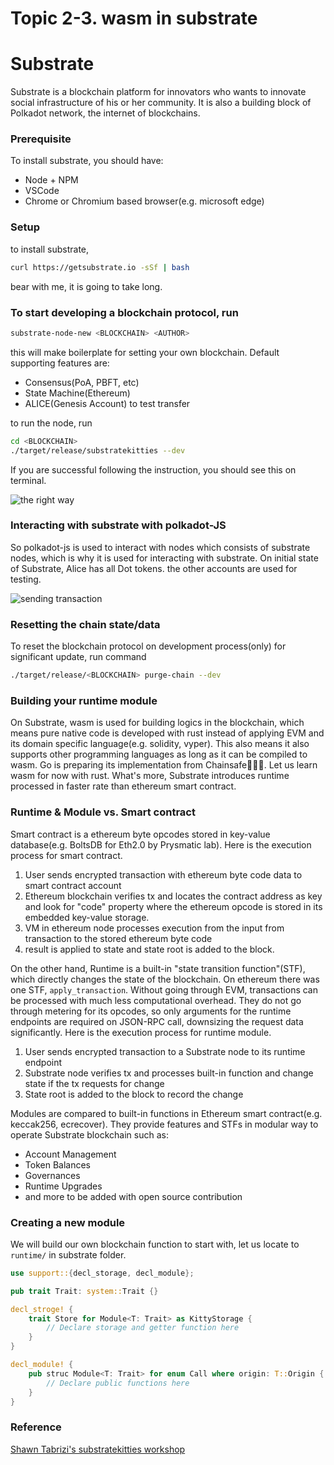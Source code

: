 # Topic 2-3. wasm in substrate

# Substrate

Substrate is a blockchain platform for innovators who wants to innovate social infrastructure of his or her community. It is also a building block of Polkadot network, the internet of blockchains.

### Prerequisite

To install substrate, you should have:

- Node + NPM
- VSCode
- Chrome or Chromium based browser(e.g. microsoft edge)

### Setup

to install substrate, 

```bash
curl https://getsubstrate.io -sSf | bash
```

bear with me, it is going to take long.

### To start developing a blockchain protocol, run

```bash
substrate-node-new <BLOCKCHAIN> <AUTHOR>
```

this will make boilerplate for setting your own blockchain. Default supporting features are:

- Consensus(PoA, PBFT, etc)
- State Machine(Ethereum)
- ALICE(Genesis Account) to test transfer

to run the node, run 
```bash
cd <BLOCKCHAIN>
./target/release/substratekitties --dev
```

If you are successful following the instruction, you should see this on terminal.

![the right way](https://shawntabrizi.github.io/substrate-collectables-workshop/0/assets/building-blocks.png)


### Interacting with substrate with polkadot-JS

So polkadot-js is used to interact with nodes which consists of substrate nodes, which is why it is used for interacting with substrate. On initial state of Substrate, Alice has all Dot tokens. the other accounts are used for testing.

![sending transaction](https://shawntabrizi.github.io/substrate-collectables-workshop/0/assets/first-transfer.png)


### Resetting the chain state/data

To reset the blockchain protocol on development process(only) for significant update, run command
```bash
./target/release/<BLOCKCHAIN> purge-chain --dev
```

### Building your runtime module

On Substrate, wasm is used for building logics in the blockchain, which means pure native code is developed with rust instead of applying EVM and its domain specific language(e.g. solidity, vyper). This also means it also supports other programming languages as long as it can be compiled to wasm. Go is preparing its implementation from Chainsafe🚀🚀🚀. Let us learn wasm for now with rust. What's more, Substrate introduces runtime processed in faster rate than ethereum smart contract.

### Runtime & Module vs. Smart contract

Smart contract is a ethereum byte opcodes stored in key-value database(e.g. BoltsDB for Eth2.0 by Prysmatic lab). Here is the execution process for smart contract.

1. User sends encrypted transaction with ethereum byte code data to smart contract account
2. Ethereum blockchain verifies tx and locates the contract address as key and look for "code" property where the ethereum opcode is stored in its embedded key-value storage. 
3. VM in ethereum node processes execution from the input from transaction to the stored ethereum byte code
4. result is applied to state and state root is added to the block.

On the other hand, Runtime is a built-in "state transition function"(STF), which directly changes the state of the blockchain. On ethereum there was one STF, `apply_transaction`. Without going through EVM, transactions can be processed with much less computational overhead. They do not go through metering for its opcodes, so only arguments for the runtime endpoints are required on JSON-RPC call, downsizing the request data significantly. Here is the execution process for runtime module.

1. User sends encrypted transaction to a Substrate node to its runtime endpoint
2. Substrate node verifies tx and processes built-in function and change state if the tx requests for change
3. State root is added to the block to record the change

Modules are compared to built-in functions in Ethereum smart contract(e.g. keccak256, ecrecover). They provide features and STFs in modular way to operate Substrate blockchain such as:

- Account Management
- Token Balances
- Governances
- Runtime Upgrades
- and more to be added with open source contribution

### Creating a new module

We will build our own blockchain function 
to start with, let us locate to `runtime/` in substrate folder.

```rust
use support::{decl_storage, decl_module};

pub trait Trait: system::Trait {}

decl_stroge! {
    trait Store for Module<T: Trait> as KittyStorage {
        // Declare storage and getter function here
    }
}

decl_module! {
    pub struc Module<T: Trait> for enum Call where origin: T::Origin {
        // Declare public functions here
    }
}
```




### Reference
[Shawn Tabrizi's substratekitties workshop](https://shawntabrizi.github.io/substrate-collectables-workshop/#/1/creating-a-module)